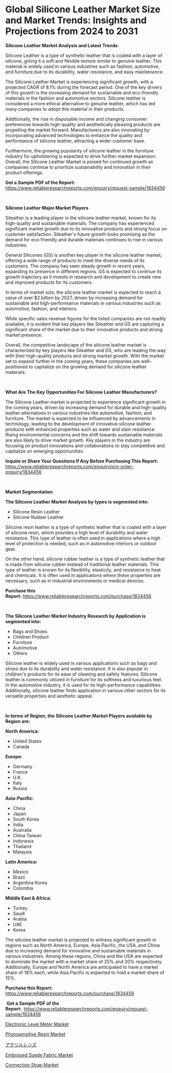 <p><h1>Global Silicone Leather Market Size and Market Trends: Insights and Projections from 2024 to 2031</h1></p><p><strong>Silicone Leather Market Analysis and Latest Trends</strong></p>
<p><p>Silicone Leather is a type of synthetic leather that is coated with a layer of silicone, giving it a soft and flexible texture similar to genuine leather. This material is widely used in various industries such as fashion, automotive, and furniture due to its durability, water resistance, and easy maintenance.</p><p>The Silicone Leather Market is experiencing significant growth, with a projected CAGR of 8.1% during the forecast period. One of the key drivers of this growth is the increasing demand for sustainable and eco-friendly materials in the fashion and automotive sectors. Silicone leather is considered a more ethical alternative to genuine leather, which has led many companies to adopt this material in their products.</p><p>Additionally, the rise in disposable income and changing consumer preferences towards high-quality and aesthetically pleasing products are propelling the market forward. Manufacturers are also innovating by incorporating advanced technologies to enhance the quality and performance of silicone leather, attracting a wider customer base.</p><p>Furthermore, the growing popularity of silicone leather in the furniture industry for upholstering is expected to drive further market expansion. Overall, the Silicone Leather Market is poised for continued growth as companies continue to prioritize sustainability and innovation in their product offerings.</p></p>
<p><strong>Get a Sample PDF of the Report:&nbsp;</strong> <a href="https://www.reliableresearchreports.com/enquiry/request-sample/1834456">https://www.reliableresearchreports.com/enquiry/request-sample/1834456</a></p>
<p>&nbsp;</p>
<p><strong>Silicone Leather Major Market Players</strong></p>
<p><p>Sileather is a leading player in the silicone leather market, known for its high-quality and sustainable materials. The company has experienced significant market growth due to its innovative products and strong focus on customer satisfaction. Sileather's future growth looks promising as the demand for eco-friendly and durable materials continues to rise in various industries.</p><p>General Silicones (GS) is another key player in the silicone leather market, offering a wide range of products to meet the diverse needs of its customers. The company has seen steady growth in recent years, expanding its presence in different regions. GS is expected to continue its growth trajectory as it invests in research and development to create new and improved products for its customers.</p><p>In terms of market size, the silicone leather market is expected to reach a value of over $2 billion by 2027, driven by increasing demand for sustainable and high-performance materials in various industries such as automotive, fashion, and interiors.</p><p>While specific sales revenue figures for the listed companies are not readily available, it is evident that key players like Sileather and GS are capturing a significant share of the market due to their innovative products and strong market presence.</p><p>Overall, the competitive landscape of the silicone leather market is characterized by key players like Sileather and GS, who are leading the way with their high-quality products and strong market growth. With the market set to expand further in the coming years, these companies are well-positioned to capitalize on the growing demand for silicone leather materials.</p></p>
<p>&nbsp;</p>
<p><strong>What Are The Key Opportunities For Silicone Leather Manufacturers?</strong></p>
<p><p>The Silicone Leather market is projected to experience significant growth in the coming years, driven by increasing demand for durable and high-quality leather alternatives in various industries like automotive, fashion, and furniture. The market is expected to be influenced by advancements in technology, leading to the development of innovative silicone leather products with enhanced properties such as water and stain resistance. Rising environmental concerns and the shift towards sustainable materials are also likely to drive market growth. Key players in the industry are focusing on product innovations and collaborations to stay competitive and capitalize on emerging opportunities.</p></p>
<p><strong>Inquire or Share Your Questions If Any Before Purchasing This Report:</strong> <a href="https://www.reliableresearchreports.com/enquiry/pre-order-enquiry/1834456">https://www.reliableresearchreports.com/enquiry/pre-order-enquiry/1834456</a></p>
<p>&nbsp;</p>
<p><strong>Market Segmentation</strong></p>
<p><strong>The Silicone Leather Market Analysis by types is segmented into:</strong></p>
<p><ul><li>Silicone Resin Leather</li><li>Silicone Rubber Leather</li></ul></p>
<p><p>Silicone resin leather is a type of synthetic leather that is coated with a layer of silicone resin, which provides a high level of durability and water resistance. This type of leather is often used in applications where a high level of protection is needed, such as in automotive interiors or outdoor gear. </p><p>On the other hand, silicone rubber leather is a type of synthetic leather that is made from silicone rubber instead of traditional leather materials. This type of leather is known for its flexibility, elasticity, and resistance to heat and chemicals. It is often used in applications where these properties are necessary, such as in industrial environments or medical devices.</p></p>
<p><strong>Purchase this Report:&nbsp;</strong><a href="https://www.reliableresearchreports.com/purchase/1834456">https://www.reliableresearchreports.com/purchase/1834456</a></p>
<p>&nbsp;</p>
<p><strong>The Silicone Leather Market Industry Research by Application is segmented into:</strong></p>
<p><ul><li>Bags and Shoes</li><li>Children Product</li><li>Furniture</li><li>Automotive</li><li>Others</li></ul></p>
<p><p>Silicone leather is widely used in various applications such as bags and shoes due to its durability and water resistance. It is also popular in children's products for its ease of cleaning and safety features. Silicone leather is commonly utilized in furniture for its softness and luxurious feel. In the automotive industry, it is used for its high-performance capabilities. Additionally, silicone leather finds application in various other sectors for its versatile properties and aesthetic appeal.</p></p>
<p>&nbsp;</p>
<p><strong>In terms of Region, the Silicone Leather Market Players available by Region are:</strong></p>
<p>
    <p> <strong> North America: </strong>
        <ul>
            <li>United States</li>
            <li>Canada</li>
        </ul>
        </p> 
    <p> <strong> Europe: </strong>
        <ul>
            <li>Germany</li>
            <li>France</li>
            <li>U.K.</li>
            <li>Italy</li>
            <li>Russia</li>
        </ul>
        </p> 
    <p> <strong> Asia-Pacific: </strong>
        <ul>
            <li>China</li>
            <li>Japan</li>
            <li>South Korea</li>
            <li>India</li>
            <li>Australia</li>
            <li>China Taiwan</li>
            <li>Indonesia</li>
            <li>Thailand</li>
            <li>Malaysia</li>
        </ul>
        </p> 
    <p> <strong> Latin America: </strong>
        <ul>
            <li>Mexico</li>
            <li>Brazil</li>
            <li>Argentina Korea</li>
            <li>Colombia</li>
        </ul>
        </p> 
    <p> <strong> Middle East & Africa: </strong>
        <ul>
            <li>Turkey</li>
            <li>Saudi</li>
            <li>Arabia</li>
            <li>UAE</li>
            <li>Korea</li>
        </ul>
    </p>
    </p>
<p><p>The silicone leather market is projected to witness significant growth in regions such as North America, Europe, Asia Pacific, the USA, and China due to increasing demand for innovative and sustainable materials in various industries. Among these regions, China and the USA are expected to dominate the market with a market share of 25% and 20% respectively. Additionally, Europe and North America are anticipated to have a market share of 18% each, while Asia Pacific is expected to hold a market share of 15%.</p></p>
<p><strong>Purchase this Report: </strong><a href="https://www.reliableresearchreports.com/purchase/1834456">https://www.reliableresearchreports.com/purchase/1834456</a></p>
<p>&nbsp;<strong>Get a Sample PDF of the Report:&nbsp;&nbsp;</strong><a href="https://www.reliableresearchreports.com/enquiry/request-sample/1834456">https://www.reliableresearchreports.com/enquiry/request-sample/1834456</a></p>
<p><strong></strong></p>
<p><p><a href="https://issuu.com/reportprime-2/docs/electronic-level-meter-market-size-2030.pptx">Electronic Level Meter Market</a></p><p><a href="https://github.com/myacatherineblakecaczo9vcsw/Market-Research-Report-List-1/blob/main/photosensitive-resin-market.md">Photosensitive Resin Market</a></p><p><a href="https://github.com/ycmtqqhvk3273/Market-Research-Report-List-1/blob/main/7988175193917.md">アクリルレンズ</a></p><p><a href="https://github.com/okotobwrhuteie/Market-Research-Report-List-1/blob/main/embossed-suede-fabric-market.md">Embossed Suede Fabric Market</a></p><p><a href="https://issuu.com/reportprime-2/docs/connection-strap-market-size-2030.pptx">Connection Strap Market</a></p></p>